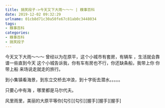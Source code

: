 ```yaml
---
title: 搞笑段子->今天又下大雨～～～ | 糗事百科
date: 2019-12-02 09:32:29
urlname: 01cb8d71c30a50fe67c81ab0c3448034
tags: 
- 糗事百科
categories:
- 糗事百科
- 搞笑段子
---
```

今天又下大雨～～～                                         曾经以为在原平，这个小城市有套房，有辆车 ，生活就会靠谱一些直到今天 这个小城告诉我，你有车有房也不行，你还缺条船，我带上你 你带上船 来场说走就走的旅行。

到小集镇看海景，到东立交桥去冲浪，到十字街去潜水。。。。。

只要心中有海 ，哪里都是马尔代夫。

风里雨里，美丽的大原平等你[勾引][勾引][握手][握手][握手]


